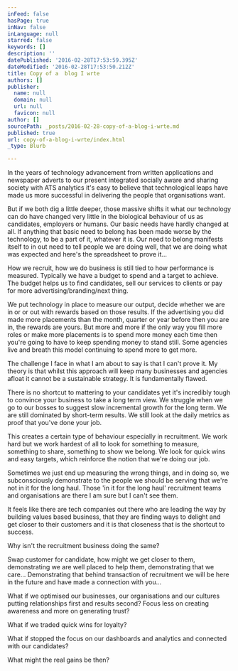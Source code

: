 ```yaml
---
inFeed: false
hasPage: true
inNav: false
inLanguage: null
starred: false
keywords: []
description: ''
datePublished: '2016-02-28T17:53:59.395Z'
dateModified: '2016-02-28T17:53:50.212Z'
title: Copy of a  blog I wrte
authors: []
publisher:
  name: null
  domain: null
  url: null
  favicon: null
author: []
sourcePath: _posts/2016-02-28-copy-of-a-blog-i-wrte.md
published: true
url: copy-of-a-blog-i-wrte/index.html
_type: Blurb

---
```

In the years of technology advancement from written applications and newspaper adverts to our present integrated socially aware and sharing society with ATS analytics it's easy to believe that technological leaps have made us more successful in delivering the people that organisations want.

But if we both dig a little deeper, those massive shifts it what our technology can do have changed very little in the biological behaviour of us as candidates, employers or humans.  Our basic needs have hardly changed at all.  If anything that basic need to belong has been made worse by the technology, to be a part of it, whatever it is.  Our need to belong manifests itself to in out need to tell people we are doing well, that we are doing what was expected and here's the spreadsheet to prove it...

How we recruit, how we do business is still tied to how performance is measured.  Typically we have a budget to spend and a target to achieve.  The budget helps us to find candidates, sell our services to clients or pay for more advertising/branding/next thing.

We put technology in place to measure our output, decide whether we are in or or out with rewards based on those results.  If the advertising you did made more placements than the month, quarter or year before then you are in, the rewards are yours.  But more and more if the only way you fill more roles or make more placements is to spend more money each time then you're going to have to keep spending money to stand still.  Some agencies live and breath this model continuing to spend more to get more.

The challenge I face in what I am about to say is that I can't prove it.  My theory is that whilst this approach will keep many businesses and agencies afloat it cannot be a sustainable strategy.  It is fundamentally flawed.

There is no shortcut to mattering to your candidates yet it's incredibly tough to convince your business to take a long term view.  We struggle when we go to our bosses to suggest slow incremental growth for the long term.  We are still dominated by short-term results.  We still look at the daily metrics as proof that you've done your job.

This creates a certain type of behaviour especially in recruitment.  We work hard but we work hardest of all to look for something to measure, something to share, something to show we belong.  We look for quick wins and easy targets, which reinforce the notion that we're doing our job.

Sometimes we just end up measuring the wrong things, and in doing so, we subconsciously demonstrate to the people we should be serving that we're not in it for the long haul.  Those 'in it for the long haul' recruitment teams and organisations are there I am sure but I can't see them.

It feels like there are tech companies out there who are leading the way by building values based business, that they are finding ways to delight and get closer to their customers and it is that closeness that is the shortcut to success.

Why isn't the recruitment business doing the same?

Swap customer for candidate, how might we get closer to them, demonstrating we are well placed to help them, demonstrating that we care... Demonstrating that behind transaction of recruitment we will be here in the future and have made a connection with you...

What if we optimised our businesses, our organisations and our cultures putting relationships first and results second? Focus less on creating awareness and more on generating trust?

What if we traded quick wins for loyalty?

What if stopped the focus on our dashboards and analytics and connected with our candidates?

What might the real gains be then?